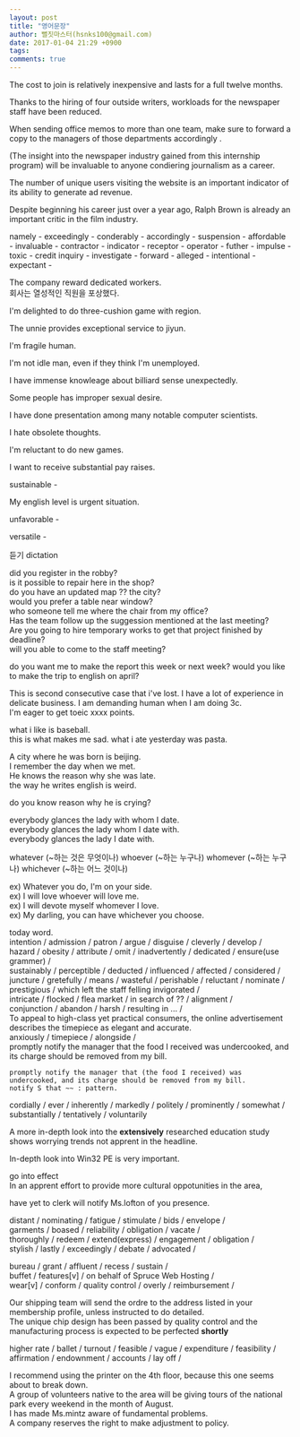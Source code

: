 ```yaml
---
layout: post
title: "영어문장"
author: 뻘짓마스터(hsnks100@gmail.com)
date: 2017-01-04 21:29 +0900
tags: 
comments: true
---
```


The cost to join is relatively inexpensive and lasts for a full twelve months. 

Thanks to the hiring of four outside writers, workloads for the newspaper staff have been reduced. 

When sending office memos to more than one team, make sure to forward a copy to the managers of those departments accordingly  . 
 
(The insight into the newspaper industry gained from this internship program) will be invaluable to anyone condiering journalism as a career. 

The number of unique users visiting the website is an important indicator of its ability to generate ad revenue. 

Despite beginning his career just over a year ago, Ralph Brown is already an important critic in the film industry. 


namely - 
exceedingly - 
conderably - 
accordingly - 
suspension - 
affordable - 
invaluable - 
contractor - 
indicator - 
receptor - 
operator - 
futher - 
impulse - 
toxic - 
credit inquiry - 
investigate - 
forward - 
alleged - 
intentional - 
expectant - 

The company reward dedicated workers.  
회사는 열성적인 직원을 포상했다.

I'm delighted to do three-cushion game with region.

The unnie provides exceptional service to jiyun.

I'm fragile human.

I'm not idle man, even if they think I'm unemployed.

I have immense knowleage about billiard sense unexpectedly.

Some people has improper sexual desire.

I have done presentation among many notable computer scientists.

I hate obsolete thoughts.

I'm reluctant to do new games.

I want to receive substantial pay raises.

sustainable -

My english level is urgent situation.

unfavorable -

versatile - 


듣기 dictation


did you register in the robby?  
is it possible to repair here in the shop?  
do you have an updated map ?? the city?  
would you prefer a table near window?  
who someone tell me where the chair from my office?  
Has the team follow up the suggession mentioned at the last meeting?  
Are you going to hire temporary works to get that project finished by deadline?  
will you able to come to the staff meeting?

do you want me to make the report this week or next week?
would you like to make the trip to english on april?

This is second consecutive case that i've lost.
I have a lot of experience in delicate business.
I am demanding human when I am doing 3c.  
I'm eager to get toeic xxxx points.  

what i like is baseball.  
this is what makes me sad.
what i ate yesterday was pasta.  

A city where he was born is beijing.  
I remember  the day when we met.   
He knows the reason why she was late.  
the way he writes english is weird.  


do you know reason why he is crying?  

everybody glances the lady with whom I date.  
everybody glances the lady whom I date with.  
everybody glances the lady I date with.  

whatever   (~하는 것은 무엇이나)
whoever   (~하는 누구나)
whomever (~하는 누구나)
whichever (~하는 어느 것이나)

  ex) Whatever you do, I'm on your side.  
  ex) I will love whoever will love me.  
  ex) I will devote myself whomever I love.  
  ex) My darling, you can have whichever you choose.  


today word.  
intention / admission / patron / argue / disguise / cleverly / develop /  
hazard / obesity / attribute / omit / inadvertently / dedicated / ensure(use grammer) /  
sustainably / perceptible / deducted / influenced / affected / considered /  
juncture / gretefully / means / wasteful / perishable / reluctant / nominate /  
prestigious / which left the staff felling invigorated /  
intricate / flocked / flea market / in search of ?? / alignment /  
conjunction / abandon / harsh / resulting in ... /  
To appeal to high-class yet practical consumers, the online advertisement describes the timepiece as elegant and accurate.  
anxiously / timepiece / alongside /  
promptly notify the manager that the food I received was undercooked, and its charge should be removed from my bill.  
```
promptly notify the manager that (the food I received) was undercooked, and its charge should be removed from my bill.  
notify S that ~~ : pattern.
```

cordially / ever / inherently / markedly / politely / prominently / somewhat / substantially / 
tentatively / voluntarily

A more in-depth look into the __extensively__ researched education study shows worrying trends not apprent in the headline.  

In-depth look into Win32 PE is very important.  

go into effect   
In an apprent effort to provide more cultural oppotunities in the area,  

have yet to 
clerk will notify Ms.lofton of you presence.  

distant / nominating / fatigue / stimulate / bids / envelope /  
garments / boased / reliability / obligation / vacate /  
thoroughly / redeem / extend(express) / engagement / obligation /  
stylish / lastly / exceedingly / debate / advocated /  

bureau / grant / affluent / recess / sustain /  
buffet / features[v] / on behalf of Spruce Web Hosting /  
wear[v] / conform / quality control / overly / reimbursement /  

Our shipping team will send the ordre to the address listed in your membership profile, unless instructed to do detailed.  
The unique chip design has been passed by quality control and the manufacturing process is expected to be perfected __shortly__  

higher rate / ballet / turnout / feasible / vague / expenditure / feasibility /  
affirmation / endownment / accounts / lay off / 

I recommend using the printer on the 4th floor, because this one seems about to break down.  
A group of volunteers native to the area will be giving tours of the national park every weekend in the month of August.  
I has made Ms.mintz aware of fundamental problems.  
A company reserves the right to make adjustment to policy.  





























  








